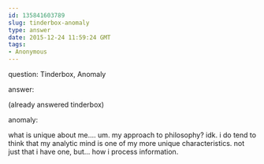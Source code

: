 ```yaml
---
id: 135841603789
slug: tinderbox-anomaly
type: answer
date: 2015-12-24 11:59:24 GMT
tags:
- Anonymous
---
```

question: Tinderbox, Anomaly

answer: <p>(already answered tinderbox)</p><p>anomaly:</p><p>what is unique about me.... um. my approach to philosophy? idk. i do tend to think that my analytic mind is one of my more unique characteristics. not just that i have one, but... how i process information.</p>